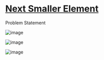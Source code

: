 # [Next Smaller Element](https://www.codingninjas.com/codestudio/problems/next-smaller-element_1112581?topList=love-babbar-dsa-sheet-problems&leftPanelTab=0&campaign=Lovebabbarcodestudio&utm_source=youtube&utm_medium=affiliate&utm_campaign=Lovebabbarcodestudio)

Problem Statement

![image](https://user-images.githubusercontent.com/97858274/224535173-5dbd0cfd-ac74-4c3b-b5bb-3ff4dc135c46.png)

![image](https://user-images.githubusercontent.com/97858274/224535184-6a119828-c489-4c9d-a32a-1a4cbf0f7c2b.png)

![image](https://user-images.githubusercontent.com/97858274/224535195-8ee39b6a-7f0d-41a5-8919-2301afb9b23f.png)

